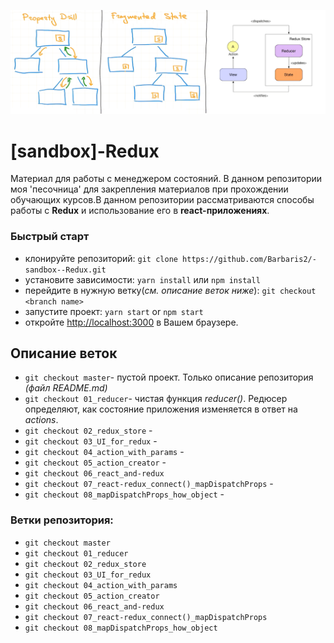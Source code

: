 ![](https://github.com/Barbaris2/-sandbox--Redux/blob/master/images/1.png?style=centerme)

# [sandbox]-Redux

Материал для работы с менеджером состояний. В данном репозитории моя 'песочница' для закрепления материалов при прохождении обучающих курсов.В данном репозитории рассматриваются способы работы с **Redux** и использование его в **react-приложениях**.

### Быстрый старт

- клонируйте репозиторий: `git clone https://github.com/Barbaris2/-sandbox--Redux.git`
- уcтановите зависимости: `yarn install` или `npm install`
- перейдите в нужную ветку(_см. описание веток ниже_): `git checkout <branch name>`
- запустите проект: `yarn start` or `npm start`
- откройте [http://localhost:3000](http://localhost:3000) в Вашем браузере.

## Описание веток

- `git checkout master`- пустой проект. Только описание репозитория _(файл README.md)_
- `git checkout 01_reducer`- чистая функция _reducer()_. Редюсер определяют, как состояние приложения изменяется в ответ на _actions_.
- `git checkout 02_redux_store` -
- `git checkout 03_UI_for_redux` -
- `git checkout 04_action_with_params` -
- `git checkout 05_action_creator` -
- `git checkout 06_react_and-redux`
- `git checkout 07_react-redux_connect()_mapDispatchProps` -
- `git checkout 08_mapDispatchProps_how_object` -

### Ветки репозитория:

- `git checkout master`
- `git checkout 01_reducer`
- `git checkout 02_redux_store`
- `git checkout 03_UI_for_redux`
- `git checkout 04_action_with_params`
- `git checkout 05_action_creator`
- `git checkout 06_react_and-redux`
- `git checkout 07_react-redux_connect()_mapDispatchProps`
- `git checkout 08_mapDispatchProps_how_object`
